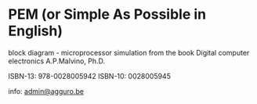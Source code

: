 # PEM (or Simple As Possible in English)
block diagram - microprocessor simulation from the book
Digital computer electronics
A.P.Malvino, Ph.D.

ISBN-13: 978-0028005942
ISBN-10: 0028005945 

info: admin@agguro.be
